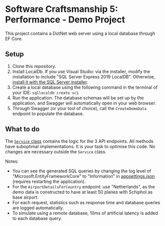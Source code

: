 # Software Craftsmanship 5: Performance - Demo Project

This project contains a DotNet web server using a local database through EF Core.

## Setup

1. Clone this repository.
2. Install LocalDb. If you use Visual Studio: via the installer, modify the installation to include "SQL Server Express 2019 LocalDB". Otherwise, [install it with the SQL Server installer](https://learn.microsoft.com/en-us/sql/database-engine/configure-windows/sql-server-express-localdb?view=sql-server-ver16).
3. Create a local database using the following command in the terminal of your IDE: `sqllocaldb create sc1`
4. Run the application. The database schemas will be set up by the application, and Swagger will automatically open in your web browser.
5. Through Swagger (or your tool of choice), call the `CreateDemoData` endpoint to populate the database.

## What to do

The [`Service` class](SCDemo/Service.cs) contains the logic for the 3 API endpoints.
All methods have suboptimal implementations.
It is your task to optimise this code.
No changes are necessary outside the `Service` class.

Notes:
- You can see the generated SQL queries by changing the log level of "Microsoft.EntityFrameworkCore" to "Information" in [appsettings.json](SCDemo/appsettings.json) (requires restarting the application).
- For the `AirportDetailsForCountry` endpoint: use "Netherlands", as the demo data is constructed to have at least 50 planes with Schiphol as base airport.
- For each request, statistics such as response time and database queries are logged automatically.
- To simulate using a remote database, 10ms of artificial latency is added to each database query.
